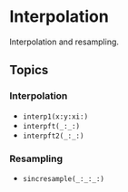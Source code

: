 # Interpolation

Interpolation and resampling.

## Topics

### Interpolation
- ``interp1(x:y:xi:)``
- ``interpft(_:_:)``
- ``interpft2(_:_:)``

### Resampling
- ``sincresample(_:_:_:)``
